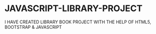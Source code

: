 # JAVASCRIPT-LIBRARY-PROJECT
I HAVE CREATED LIBRARY BOOK PROJECT WITH THE HELP OF HTML5, BOOTSTRAP &amp; JAVASCRIPT
